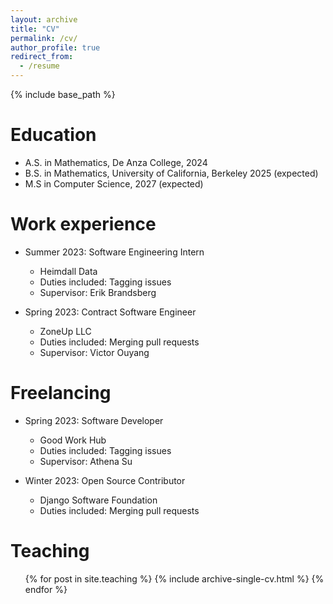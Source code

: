 ```yaml
---
layout: archive
title: "CV"
permalink: /cv/
author_profile: true
redirect_from:
  - /resume
---
```


{% include base_path %}

Education
======
* A.S. in Mathematics, De Anza College, 2024
* B.S. in Mathematics, University of California, Berkeley 2025 (expected)
* M.S in Computer Science, 2027 (expected)

Work experience
======
* Summer 2023: Software Engineering Intern
  * Heimdall Data
  * Duties included: Tagging issues
  * Supervisor: Erik Brandsberg

* Spring 2023: Contract Software Engineer
  * ZoneUp LLC
  * Duties included: Merging pull requests
  * Supervisor: Victor Ouyang

Freelancing
======
* Spring 2023: Software Developer
  * Good Work Hub
  * Duties included: Tagging issues
  * Supervisor: Athena Su

* Winter 2023: Open Source Contributor
  * Django Software Foundation
  * Duties included: Merging pull requests

Teaching
======
  <ul>{% for post in site.teaching %}
    {% include archive-single-cv.html %}
  {% endfor %}</ul>